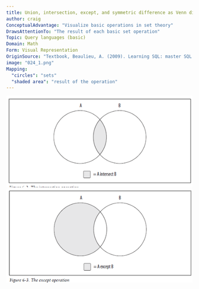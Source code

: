 ```yaml
---
title: Union, intersection, except, and symmetric difference as Venn diagrams
author: craig
ConceptualAdvantage: "Visualize basic operations in set theory"
DrawsAttentionTo: "The result of each basic set operation"
Topic: Query languages (basic)
Domain: Math
Form: Visual Representation
OriginSource: "Textbook, Beaulieu, A. (2009). Learning SQL: master SQL fundamentals. O'Reilly Media."
image: "024_1.png"
Mapping:
  "circles": "sets"
  "shaded area": "result of the operation"
---
```

<img src="/assets/images/nm/024_2.png" class="ui fluid bordered image">
<img src="/assets/images/nm/024_3.png" class="ui fluid bordered image">
